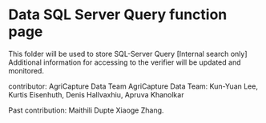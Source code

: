# Data SQL Server Query function page 

This folder will be used to store SQL-Server Query [Internal search only]
Additional information for accessing to the verifier will be updated and monitored. 

contributor: AgriCapture Data Team
AgriCapture Data Team: 
Kun-Yuan Lee,
Kurtis Eisenhuth, 
Denis Hallvaxhiu,
Apruva Khanolkar

Past contribution: 
Maithili Dupte
Xiaoge Zhang.
